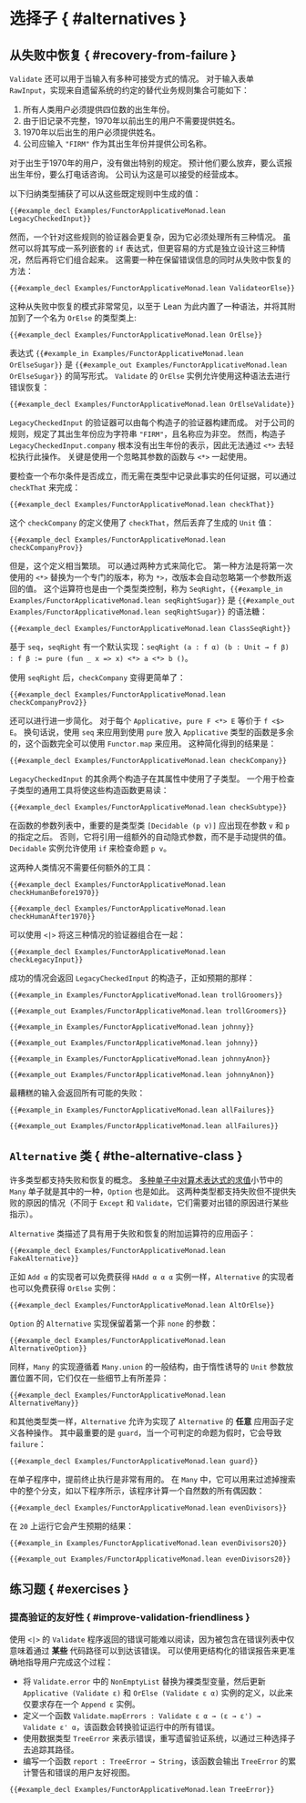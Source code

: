 <!--
# Alternatives
-->

# 选择子 { #alternatives }

<!--
## Recovery from Failure
-->

## 从失败中恢复 { #recovery-from-failure }

<!--
`Validate` can also be used in situations where there is more than one way for input to be acceptable.
For the input form `RawInput`, an alternative set of business rules that implement conventions from a legacy system might be the following:

 1. All human users must provide a birth year that is four digits.
 2. Users born prior to 1970 do not need to provide names, due to incomplete older records.
 3. Users born after 1970 must provide names.
 4. Companies should enter `"FIRM"` as their year of birth and provide a company name.
-->
 
`Validate` 还可以用于当输入有多种可接受方式的情况。
对于输入表单 `RawInput`，实现来自遗留系统的约定的替代业务规则集合可能如下：

 1. 所有人类用户必须提供四位数的出生年份。
 2. 由于旧记录不完整，1970年以前出生的用户不需要提供姓名。
 3. 1970年以后出生的用户必须提供姓名。
 4. 公司应输入 `"FIRM"` 作为其出生年份并提供公司名称。
 
<!--
No particular provision is made for users born in 1970.
It is expected that they will either give up, lie about their year of birth, or call.
The company considers this an acceptable cost of doing business.
-->

对于出生于1970年的用户，没有做出特别的规定。
预计他们要么放弃，要么谎报出生年份，要么打电话咨询。
公司认为这是可以接受的经营成本。
 
<!--
The following inductive type captures the values that can be produced from these stated rules:
```lean
{{#example_decl Examples/FunctorApplicativeMonad.lean LegacyCheckedInput}}
```
-->

以下归纳类型捕获了可以从这些既定规则中生成的值：
```lean
{{#example_decl Examples/FunctorApplicativeMonad.lean LegacyCheckedInput}}
```

<!--
A validator for these rules is more complicated, however, as it must address all three cases.
While it can be written as a series of nested `if` expressions, it's easier to design the three cases independently and then combine them.
This requires a means of recovering from failure while preserving error messages:
```lean
{{#example_decl Examples/FunctorApplicativeMonad.lean ValidateorElse}}
```
-->

然而，一个针对这些规则的验证器会更复杂，因为它必须处理所有三种情况。
虽然可以将其写成一系列嵌套的 `if` 表达式，但更容易的方式是独立设计这三种情况，然后再将它们组合起来。
这需要一种在保留错误信息的同时从失败中恢复的方法：
```lean
{{#example_decl Examples/FunctorApplicativeMonad.lean ValidateorElse}}
```

<!--
This pattern of recovery from failures is common enough that Lean has built-in syntax for it, attached to a type class named `OrElse`:
```lean
{{#example_decl Examples/FunctorApplicativeMonad.lean OrElse}}
```
The expression `{{#example_in Examples/FunctorApplicativeMonad.lean OrElseSugar}}` is short for `{{#example_out Examples/FunctorApplicativeMonad.lean OrElseSugar}}`.
An instance of `OrElse` for `Validate` allows this syntax to be used for error recovery:
```lean
{{#example_decl Examples/FunctorApplicativeMonad.lean OrElseValidate}}
```
-->

这种从失败中恢复的模式非常常见，以至于 Lean 为此内置了一种语法，并将其附加到了一个名为 `OrElse` 的类型类上:
```lean
{{#example_decl Examples/FunctorApplicativeMonad.lean OrElse}}
```
表达式 `{{#example_in Examples/FunctorApplicativeMonad.lean OrElseSugar}}` 是 `{{#example_out Examples/FunctorApplicativeMonad.lean OrElseSugar}}` 的简写形式。
`Validate` 的 `OrElse` 实例允许使用这种语法去进行错误恢复：
```lean
{{#example_decl Examples/FunctorApplicativeMonad.lean OrElseValidate}}
```

<!--
The validator for `LegacyCheckedInput` can be built from a validator for each constructor.
The rules for a company state that the birth year should be the string `"FIRM"` and that the name should be non-empty.
The constructor `LegacyCheckedInput.company`, however, has no representation of the birth year at all, so there's no easy way to carry it out using `<*>`.
The key is to use a function with `<*>` that ignores its argument.
-->

`LegacyCheckedInput` 的验证器可以由每个构造子的验证器构建而成。
对于公司的规则，规定了其出生年份应为字符串 `"FIRM"`，且名称应为非空。
然而，构造子 `LegacyCheckedInput.company` 根本没有出生年份的表示，因此无法通过 `<*>` 去轻松执行此操作。
关键是使用一个忽略其参数的函数与 `<*>` 一起使用。

<!--
Checking that a Boolean condition holds without recording any evidence of this fact in a type can be accomplished with `checkThat`:
```lean
{{#example_decl Examples/FunctorApplicativeMonad.lean checkThat}}
```
This definition of `checkCompany` uses `checkThat`, and then throws away the resulting `Unit` value:
```lean
{{#example_decl Examples/FunctorApplicativeMonad.lean checkCompanyProv}}
```
-->

要检查一个布尔条件是否成立，而无需在类型中记录此事实的任何证据，可以通过 `checkThat` 来完成：
```lean
{{#example_decl Examples/FunctorApplicativeMonad.lean checkThat}}
```
这个 `checkCompany` 的定义使用了 `checkThat`，然后丢弃了生成的 `Unit` 值：
```lean
{{#example_decl Examples/FunctorApplicativeMonad.lean checkCompanyProv}}
```

<!--
However, this definition is quite noisy.
It can be simplified in two ways.
The first is to replace the first use of `<*>` with a specialized version that automatically ignores the value returned by the first argument, called `*>`.
This operator is also controlled by a type class, called `SeqRight`, and `{{#example_in Examples/FunctorApplicativeMonad.lean seqRightSugar}}` is syntactic sugar for `{{#example_out Examples/FunctorApplicativeMonad.lean seqRightSugar}}`:
```lean
{{#example_decl Examples/FunctorApplicativeMonad.lean ClassSeqRight}}
```
There is a default implementation of `seqRight` in terms of `seq`: `seqRight (a : f α) (b : Unit → f β) : f β := pure (fun _ x => x) <*> a <*> b ()`.
-->

但是，这个定义相当繁琐。
可以通过两种方式来简化它。
第一种方法是将第一次使用的 `<*>` 替换为一个专门的版本，称为 `*>`，改版本会自动忽略第一个参数所返回的值。
这个运算符也是由一个类型类控制，称为 `SeqRight`，`{{#example_in Examples/FunctorApplicativeMonad.lean seqRightSugar}}` 是 `{{#example_out Examples/FunctorApplicativeMonad.lean seqRightSugar}}` 的语法糖：
```lean
{{#example_decl Examples/FunctorApplicativeMonad.lean ClassSeqRight}}
```
基于 `seq`，`seqRight` 有一个默认实现：`seqRight (a : f α) (b : Unit → f β) : f β := pure (fun _ x => x) <*> a <*> b ()`。

<!--
Using `seqRight`, `checkCompany` becomes simpler:
```lean
{{#example_decl Examples/FunctorApplicativeMonad.lean checkCompanyProv2}}
```
One more simplification is possible.
For every `Applicative`, `pure F <*> E` is equivalent to `f <$> E`.
In other words, using `seq` to apply a function that was placed into the `Applicative` type using `pure` is overkill, and the function could have just been applied using `Functor.map`.
This simplification yields:
```lean
{{#example_decl Examples/FunctorApplicativeMonad.lean checkCompany}}
```
-->

使用 `seqRight` 后，`checkCompany` 变得更简单了：
```lean
{{#example_decl Examples/FunctorApplicativeMonad.lean checkCompanyProv2}}
```
还可以进行进一步简化。
对于每个 `Applicative`，`pure F <*> E` 等价于 `f <$> E`。
换句话说，使用 `seq` 来应用到使用 `pure` 放入 `Applicative` 类型的函数是多余的，这个函数完全可以使用 `Functor.map` 来应用。
这种简化得到的结果是：
```lean
{{#example_decl Examples/FunctorApplicativeMonad.lean checkCompany}}
```

<!--
The remaining two constructors of `LegacyCheckedInput` use subtypes for their fields.
A general-purpose tool for checking subtypes will make these easier to read:
```lean
{{#example_decl Examples/FunctorApplicativeMonad.lean checkSubtype}}
```
In the function's argument list, it's important that the type class `[Decidable (p v)]` occur after the specification of the arguments `v` and `p`.
Otherwise, it would refer to an additional set of automatic implicit arguments, rather than to the manually-provided values.
The `Decidable` instance is what allows the proposition `p v` to be checked using `if`.
-->

`LegacyCheckedInput` 的其余两个构造子在其属性中使用了子类型。
一个用于检查子类型的通用工具将使这些构造函数更易读：
```lean
{{#example_decl Examples/FunctorApplicativeMonad.lean checkSubtype}}
```
在函数的参数列表中，重要的是类型类 `[Decidable (p v)]` 应出现在参数 `v` 和 `p` 的指定之后。
否则，它将引用一组额外的自动隐式参数，而不是手动提供的值。
`Decidable` 实例允许使用 `if` 来检查命题 `p v`。

<!--
The two human cases do not need any additional tools:
```lean
{{#example_decl Examples/FunctorApplicativeMonad.lean checkHumanBefore1970}}

{{#example_decl Examples/FunctorApplicativeMonad.lean checkHumanAfter1970}}
```
-->

这两种人类情况不需要任何额外的工具：
```lean
{{#example_decl Examples/FunctorApplicativeMonad.lean checkHumanBefore1970}}

{{#example_decl Examples/FunctorApplicativeMonad.lean checkHumanAfter1970}}
```

<!--
The validators for the three cases can be combined using `<|>`:
```lean
{{#example_decl Examples/FunctorApplicativeMonad.lean checkLegacyInput}}
```
-->

可以使用 `<|>` 将这三种情况的验证器组合在一起：
```lean
{{#example_decl Examples/FunctorApplicativeMonad.lean checkLegacyInput}}
```

<!--
The successful cases return constructors of `LegacyCheckedInput`, as expected:
```lean
{{#example_in Examples/FunctorApplicativeMonad.lean trollGroomers}}
```
```output info
{{#example_out Examples/FunctorApplicativeMonad.lean trollGroomers}}
```
```lean
{{#example_in Examples/FunctorApplicativeMonad.lean johnny}}
```
```output info
{{#example_out Examples/FunctorApplicativeMonad.lean johnny}}
```
```lean
{{#example_in Examples/FunctorApplicativeMonad.lean johnnyAnon}}
```
```output info
{{#example_out Examples/FunctorApplicativeMonad.lean johnnyAnon}}
```
-->

成功的情况会返回 `LegacyCheckedInput` 的构造子，正如预期的那样：
```lean
{{#example_in Examples/FunctorApplicativeMonad.lean trollGroomers}}
```
```output info
{{#example_out Examples/FunctorApplicativeMonad.lean trollGroomers}}
```
```lean
{{#example_in Examples/FunctorApplicativeMonad.lean johnny}}
```
```output info
{{#example_out Examples/FunctorApplicativeMonad.lean johnny}}
```
```lean
{{#example_in Examples/FunctorApplicativeMonad.lean johnnyAnon}}
```
```output info
{{#example_out Examples/FunctorApplicativeMonad.lean johnnyAnon}}
```

<!--
The worst possible input returns all the possible failures:
```lean
{{#example_in Examples/FunctorApplicativeMonad.lean allFailures}}
```
```output info
{{#example_out Examples/FunctorApplicativeMonad.lean allFailures}}
```
-->

最糟糕的输入会返回所有可能的失败：
```lean
{{#example_in Examples/FunctorApplicativeMonad.lean allFailures}}
```
```output info
{{#example_out Examples/FunctorApplicativeMonad.lean allFailures}}
```


<!--
## The `Alternative` Class
-->

## `Alternative` 类 { #the-alternative-class }

<!--
Many types support a notion of failure and recovery.
The `Many` monad from the section on [evaluating arithmetic expressions in a variety of monads](../monads/arithmetic.md#nondeterministic-search) is one such type, as is `Option`.
Both support failure without providing a reason (unlike, say, `Except` and `Validate`, which require some indication of what went wrong).
-->

许多类型都支持失败和恢复的概念。
[多种单子中对算术表达式的求值](../monads/arithmetic.md#nondeterministic-search)小节中的 `Many` 单子就是其中的一种，`Option` 也是如此。
这两种类型都支持失败但不提供失败的原因的情况（不同于 `Except` 和 `Validate`，它们需要对出错的原因进行某些指示）。

<!--
The `Alternative` class describes applicative functors that have additional operators for failure and recovery:
```lean
{{#example_decl Examples/FunctorApplicativeMonad.lean FakeAlternative}}
```
Just as implementors of `Add α` get `HAdd α α α` instances for free, implementors of `Alternative` get `OrElse` instances for free:
```lean
{{#example_decl Examples/FunctorApplicativeMonad.lean AltOrElse}}
```
-->

`Alternative` 类描述了具有用于失败和恢复的附加运算符的应用函子：
```lean
{{#example_decl Examples/FunctorApplicativeMonad.lean FakeAlternative}}
```
正如 `Add α` 的实现者可以免费获得 `HAdd α α α` 实例一样，`Alternative` 的实现者也可以免费获得 `OrElse` 实例：
```lean
{{#example_decl Examples/FunctorApplicativeMonad.lean AltOrElse}}
```

<!--
The implementation of `Alternative` for `Option` keeps the first none-`none` argument:
```lean
{{#example_decl Examples/FunctorApplicativeMonad.lean AlternativeOption}}
```
Similarly, the implementation for `Many` follows the general structure of `Many.union`, with minor differences due to the laziness-inducing `Unit` parameters being placed differently:
```lean
{{#example_decl Examples/FunctorApplicativeMonad.lean AlternativeMany}}
```
-->

`Option` 的 `Alternative` 实现保留着第一个非 `none` 的参数：
```lean
{{#example_decl Examples/FunctorApplicativeMonad.lean AlternativeOption}}
```
同样，`Many` 的实现遵循着 `Many.union` 的一般结构，由于惰性诱导的 `Unit` 参数放置位置不同，它们仅在一些细节上有所差异：
```lean
{{#example_decl Examples/FunctorApplicativeMonad.lean AlternativeMany}}
```

<!--
Like other type classes, `Alternative` enables the definition of a variety of operations that work for _any_ applicative functor that implements `Alternative`.
One of the most important is `guard`, which causes `failure` when a decidable proposition is false:
```lean
{{#example_decl Examples/FunctorApplicativeMonad.lean guard}}
```
It is very useful in monadic programs to terminate execution early.
In `Many`, it can be used to filter out a whole branch of a search, as in the following program that computes all even divisors of a natural number:
```lean
{{#example_decl Examples/FunctorApplicativeMonad.lean evenDivisors}}
```
Running it on `20` yields the expected results:
```lean
{{#example_in Examples/FunctorApplicativeMonad.lean evenDivisors20}}
```
```output info
{{#example_out Examples/FunctorApplicativeMonad.lean evenDivisors20}}
```
-->

和其他类型类一样，`Alternative` 允许为实现了 `Alternative` 的 **任意** 应用函子定义各种操作。
其中最重要的是 `guard`，当一个可判定的命题为假时，它会导致 `failure`：
```lean
{{#example_decl Examples/FunctorApplicativeMonad.lean guard}}
```
在单子程序中，提前终止执行是非常有用的。
在 `Many` 中，它可以用来过滤掉搜索中的整个分支，如以下程序所示，该程序计算一个自然数的所有偶因数：
```lean
{{#example_decl Examples/FunctorApplicativeMonad.lean evenDivisors}}
```
在 `20` 上运行它会产生预期的结果：
```lean
{{#example_in Examples/FunctorApplicativeMonad.lean evenDivisors20}}
```
```output info
{{#example_out Examples/FunctorApplicativeMonad.lean evenDivisors20}}
```

<!--
## Exercises
-->

## 练习题 { #exercises }

<!--
### Improve Validation Friendliness
-->

### 提高验证的友好性 { #improve-validation-friendliness }

<!--
The errors returned from `Validate` programs that use `<|>` can be difficult to read, because inclusion in the list of errors simply means that the error can be reached through _some_ code path.
A more structured error report can be used to guide the user through the process more accurately:

 * Replace the `NonEmptyList` in `Validate.error` with a bare type variable, and then update the definitions of the `Applicative (Validate ε)` and `OrElse (Validate ε α)` instances to require only that there be an `Append ε` instance available.
 * Define a function `Validate.mapErrors : Validate ε α → (ε → ε') → Validate ε' α` that transforms all the errors in a validation run.
 * Using the datatype `TreeError` to represent errors, rewrite the legacy validation system to track its path through the three alternatives.
 * Write a function `report : TreeError → String` that outputs a user-friendly view of the `TreeError`'s accumulated warnings and errors.
 
```lean
{{#example_decl Examples/FunctorApplicativeMonad.lean TreeError}}
```
-->

使用 `<|>` 的 `Validate` 程序返回的错误可能难以阅读，因为被包含在错误列表中仅意味着通过 **某些** 代码路径可以到达该错误。
可以使用更结构化的错误报告来更准确地指导用户完成这个过程：

 * 将 `Validate.error` 中的 `NonEmptyList` 替换为裸类型变量，然后更新 `Applicative (Validate ε)` 和 `OrElse (Validate ε α)` 实例的定义，以此来仅要求存在一个 `Append ε` 实例。
 * 定义一个函数 `Validate.mapErrors : Validate ε α → (ε → ε') → Validate ε' α`，该函数会转换验证运行中的所有错误。
 * 使用数据类型 `TreeError` 来表示错误，重写遗留验证系统，以通过三种选择子去追踪其路径。
 * 编写一个函数 `report : TreeError → String`，该函数会输出 `TreeError` 的累计警告和错误的用户友好视图。

```lean
{{#example_decl Examples/FunctorApplicativeMonad.lean TreeError}}
```